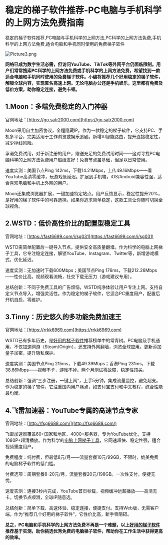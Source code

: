 # 稳定的梯子软件推荐-PC电脑与手机科学的上网方法免费指南
稳定的梯子软件推荐,PC电脑与手机科学的上网方法,PC科学的上网方法免费,手机科学的上网方法免费,适合电脑和手机同时使用的免费梯子软件

![Picture3.png](https://p.inari.site/usr/1819/68f6d0c3e7b91.png)

**网络已成为数字生活必需，但访问YouTube、TikTok等外网平台仍面临限制。用户们常常搜索PC科学的上网方法免费或手机科学的上网方法免费，希望找到一款适合电脑和手机同时使用的免费梯子软件。小编将推荐几个好用稳定的梯子软件，解锁全球内容，实现匿名高速上网。无论电脑办公还是手机娱乐，这里都有免费及低价方案，助你稳定连接，避免卡顿。**

## 1.Moon：多端免费稳定的入门神器
官网地址：[https://go.satr2000.com](https://go.satr2000.com)

Moon采用自主加密协议，全程隐藏IP。作为一款稳定的梯子软件，它支持PC、手机多平台，完美适用于工作浏览或娱乐追剧。新增AI智能路由，提升连接稳定性，减少掉线风险。

承诺免费试用，对于新注册的用户，赠送充足的免费试用时间——这对寻找PC电脑科学的上网方法免费用户超级友好！免费节点虽基础，但足以日常使用。

速度实测：美国节点Ping 142ms，下载14.21Mbps，上传49.16Mbps——看YouTube高清零缓冲，玩游戏低延迟。扩展到手机端，iOS/Android兼容性强，适合喜欢电脑和手机上外网的用户。

Moon还集成浏览器扩展，一键加速特定站点。用户反馈显示，稳定性提升20%，是好用的梯子软件中的可靠选择。如果你追求简单稳定，这款工具让你随时切换全球视角。

## 2.WSTD：低价高性价比的配置型稳定工具
官网地址：[https://fast6699.com/i/sg031](https://fast6699.com/i/sg031)

WSTD需简单配置后一键导入节点，提供安全高质量翻墙。作为科学的电脑上网梯子工具，它专注稳定连接，解锁YouTube、Instagram、Twitter等，新增游戏模式，优化延迟。

速度实测：无加速时下载600Mbps；美国节点Ping 176ms，下载212.26Mbps——性价比高。视频观看流畅，社交下载无压力（游戏建议专用）。

总结创新：不同于免费工具的广告烦恼，WSTD纯净体验让用户专注上网。支持自定义节点导入，增强灵活性。作为稳定的梯子软件，它适合PC重度用户，配置后开机自启，零维护。

## 3.Tinny：历史悠久的多功能免费加速王
官网地址：[https://rrkk6969.com](https://rrkk6969.com)

WSTD已有多年历史，是[好用的梯子软件](https://github.com/freedoa/wdkaopu)推荐榜单中的常青树。PC电脑及手机通用，不仅加速网游（Steam/Origin），还支持外网翻墙，浏览全球应用。更新添加量子加密，提升隐私保护。

速度实测：美国节点Ping 215ms，下载49.39Mbps；香港Ping 231ms，下载38.66Mbps——视频不卡，游戏不掉。两个月测试零故障，稳定性顶尖。

总结创新：强调“三步注册，一键上网”，上手5分钟。集成流量监控，避免超支。作为稳定的梯子软件，它注重国内用户痛点，如支付宝支付和中文教程，综合性能最均衡。

## 4.飞雷加速器：YouTube专属的高速节点专家
官网地址：[http://fsg6688.com/](http://fsg6688.com/)

飞雷加速器覆盖60+国家和地区、4000+服务器，专为YouTube优化，支持1080P+超清播放。作为科学的[电脑上网梯子工具](https://github.com/hwanz/SSR-V2ray-Trojan-vpn/issues/101)，它网速超快、稳定性强，适合视频重度用户。

免费程度：纯付费，但最低8元/月——流量套餐10元/99GB，不限时，媲美免费的电脑梯子软件的低门槛。

付费选项：周期套餐8-20元/月，流量套餐20元/198GB。一次性支付，便捷无忧。

速度实测：连接3秒内完成，YouTube首页秒载，视频缓冲远超播放——高清无卡。切换节点顺滑，全球IP随意选。

总结创新：简单下载、高速体验、稳定连接，便捷支付。支持Web版，无需客户端。作为“推荐几个好用的梯子软件”，它性价比高，新手零阻碍。

**总之，PC电脑和手机科学的上网方法免费不再是一个难题，以上[好用的梯子软件](https://github.com/w1770946466/Auto_proxy/issues/12)推荐基于实测，助你挑选优秀免费的电脑梯子软件，帮助你在工作生活中获得更高的效率。**
